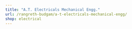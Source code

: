 ```yaml
---
title: "A.T. Electricals Mechanical Engg."
url: /rangreth-budgam/a-t-electricals-mechanical-engg/
shop: electrical
---
```

